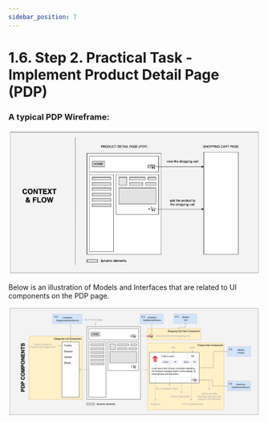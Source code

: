 ```yaml
---
sidebar_position: 7
---
```


# 1.6. Step 2. Practical Task - Implement Product Detail Page (PDP)

### A typical PDP Wireframe:

![img.png](assets/pdp-wireframe.png)

Below is an illustration of Models and Interfaces that are related to UI components on the PDP page.

![img.png](assets/pdp-components.png)